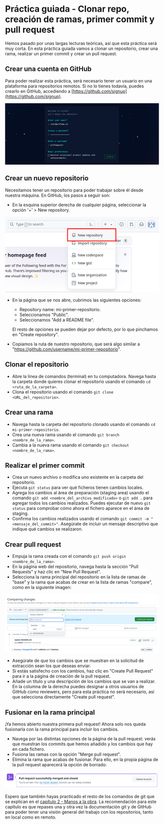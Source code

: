 # Práctica guiada - Clonar repo, creación de ramas, primer commit y pull request

Hemos pasado por unas largas lecturas teóricas, así que esta práctica será muy corta. En esta práctica guiada vamos a clonar un repositorio, crear una rama, realizar un primer commit y crear un pull request.

## Crear una cuenta en GitHub

Para poder realizar esta práctica, será necesario tener un usuario en una plataforma para repositorios remotos. Si no lo tienes todavía, puedes crearlo en GitHub, accediendo a [https://github.com/signup](https://github.com/signup).

<div style="text-align: center;">
  <div style="margin: 0 auto;">

![](../../_media/02_hands_on/github-signup.png)

  </div>
</div>

## Crear un nuevo repositorio

Necesitamos tener un repositorio para poder trabajar sobre él desde nuestra máquina. En GitHub, los pasos a seguir son:

- En la esquina superior derecha de cualquier página, seleccionar la opción '+' > New repository.

<div style="text-align: center;">
  <div style="margin: 0 auto;">

![](../../_media/02_hands_on/github-create-repo.png)

  </div>
</div>

- En la página que se nos abre, cubrimos las siguientes opciones:

  - Repository name: mi-primer-repositorio.
  - Seleccionamos "Public".
  - Seleccionamos "Add a README file".

  El resto de opciones se pueden dejar por defecto, por lo que pinchamos en "Create repository".

- Copiamos la ruta de nuestro repositorio, que será algo similar a "https://github.com/username/mi-primer-repositorio".

## Clonar el repositorio

- Abre la línea de comandos (terminal) en tu computadora. Navega hasta la carpeta donde quieres clonar el repositorio usando el comando `cd <ruta_de_la_carpeta>`.
- Clona el repositorio usando el comando `git clone <URL_del_repositorio>`.

## Crear una rama

- Navega hasta la carpeta del repositorio clonado usando el comando `cd mi-primer-repositorio`.
- Crea una nueva rama usando el comando `git branch <nombre_de_la_rama>`.
- Cambia a la nueva rama usando el comando `git checkout <nombre_de_la_rama>`.

## Realizar el primer commit

- Crea un nuevo archivo o modifica uno existente en la carpeta del repositorio.
- Ejecuta `git status` para ver qué ficheros tienen cambios locales.
- Agrega los cambios al área de preparación (staging area) usando el comando `git add <nombre_del_archivo_modificado>` o `git add .` para agregar todos los cambios realizados. Puedes ejecutar de nuevo `git status` para comprobar cómo ahora el fichero aparece en el área de staging.
- Confirma los cambios realizados usando el comando `git commit -m "<mensaje_del_commit>"`. Asegúrate de incluir un mensaje descriptivo que indique qué cambios se realizaron.

## Crear pull request

- Empuja la rama creada con el comando `git push origin <nombre_de_la_rama>`.
- En la página web del repositorio, navega hasta la sección "Pull Requests" y haz clic en "New Pull Request".
- Selecciona la rama principal del repositorio en la lista de ramas de "base" y la rama que acabas de crear en la lista de ramas "compare", como en la siguiente imagen:

<div style="text-align: center;">
  <div style="margin: 0 auto;">
  
![](../../_media/02_hands_on/github-pr.png)

  </div>
</div>

- Asegúrate de que los cambios que se muestran en la solicitud de extracción sean los que deseas enviar.
- Si estás satisfecho con los cambios, haz clic en "Create Pull Request" para ir a la página de creación de la pull request.
- Añade un título y una descripción de los cambios que se van a realizar. En la columna de la derecha puedes designar a otros usuarios de GitHub como reviewers, pero para esta práctica no será necesario, así que selecciona directamente "Create pull request".


## Fusionar en la rama principal

¡Ya hemos abierto nuestra primera pull request! Ahora solo nos queda fusionarla con la rama principal para incluir los cambios.

- Navega por las distintas opciones de la página de la pull request: verás que muestran los commits que hemos añadido y los cambios que hay en cada fichero.
- Fusiona las ramas con la opción "Merge pull request".
- Elimina la rama que acabas de fusionar. Para ello, en la propia página de la pull request aparecerá la opción de borrado:

<div style="text-align: center;">
  <div style="margin: 0 auto;">

![](../../_media/02_hands_on/github-delete-branch.png)

  </div>
</div>

Espero que también hayas practicado el resto de los comandos de git que se explican en el [capítulo 2 - Manos a la obra](02_basic_commands.md). La recomendación para este capítulo es que repases una y otra vez la documentación git y de GitHub para poder tener una visión general del trabajo con los repositorios, tanto en local como en remoto.
